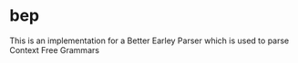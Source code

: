 # bep
This is an implementation for a Better Earley Parser which is used to parse Context Free Grammars
